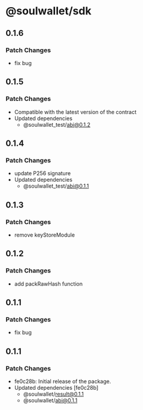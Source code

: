 # @soulwallet/sdk

## 0.1.6

### Patch Changes

- fix bug

## 0.1.5

### Patch Changes

- Compatible with the latest version of the contract
- Updated dependencies
  - @soulwallet_test/abi@0.1.2

## 0.1.4

### Patch Changes

- update P256 signature
- Updated dependencies
  - @soulwallet_test/abi@0.1.1

## 0.1.3

### Patch Changes

- remove keyStoreModule

## 0.1.2

### Patch Changes

- add packRawHash function

## 0.1.1

### Patch Changes

- fix bug

## 0.1.1

### Patch Changes

- fe0c28b: Initial release of the package.
- Updated dependencies [fe0c28b]
  - @soulwallet/result@0.1.1
  - @soulwallet/abi@0.1.1
